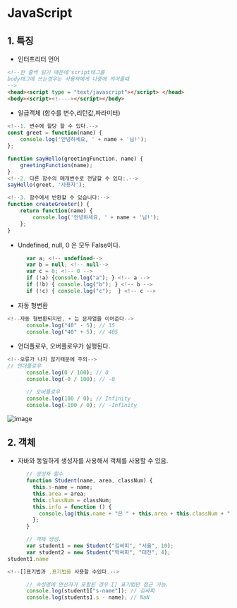 # JavaScript

## 1. 특징

- 인터프리터 언어

```html
<!--한 줄씩 읽기 때문에 script태그를 
body태그에 쓰는경우는 사용자에게 나중에 띄어줄때
-->
<head><script type = "text/javascript"></script> </head>
<body><script><!----></script></body>
```

- 일급객체  (함수를 변수,리턴값,파라미터)

```javascript
<!--1. 변수에 할당 할 수 있다.-->
const greet = function(name) {
    console.log('안녕하세요, ' + name + '님!');
};

function sayHello(greetingFunction, name) {
    greetingFunction(name);
}
<!--2. 다른 함수의 매개변수로 전달할 수 있다:.-->
sayHello(greet, '사용자');

<!--3. 함수에서 반환할 수 있습니다:-->
function createGreeter() {
    return function(name) {
        console.log('안녕하세요, ' + name + '님!');
    };
}
```

- Undefined, null, 0 은 모두 False이다.

```javascript
      var a; <!-- undefined-->
      var b = null; <!-- null-->
      var c = 0; <!-- 0 -->
      if (!a) {console.log("a"); } <!-- a -->
      if (!b) { console.log("b"); } <!-- b -->
      if (!c) { console.log("c");  } <!-- c -->
```

- 자동 형변환

```javascript
<!--자동 형변환되지만, + 는 문자열을 이어준다-->
 	  console.log("40" - 5); // 35
      console.log("40" + 5); // 405
```

- 언더플로우, 오버플로우가 실행된다.

```javascript
<!--오류가 나지 않기때문에 주의-->      
// 언더플로우
      console.log(0 / 100); // 0
      console.log(-0 / 100); // -0

      // 오버플로우
      console.log(100 / 0); // Infinity
      console.log(-100 / 0); // -Infinity
```

![image](https://github.com/SeokJuGo/SeokJuGo/assets/116260619/c0b4dfdd-1937-4c0b-894a-6e8d8c01c107)

## 2. 객체

- 자바와 동일하게 생성자를 사용해서 객체를 사용할 수 있음.

```javascript
      // 생성자 함수
      function Student(name, area, classNum) {
        this.s-name = name;
        this.area = area;
        this.classNum = classNum;
        this.info = function () {
          console.log(this.name + "은 " + this.area + this.classNum + "반");
        };
      }

      // 객체 생성.
      var student1 = new Student("김싸피", "서울", 10);
      var student2 = new Student("박싸피", "대전", 4);
student1.name

<!--[]표기법과 .표기법을 사용할 수있다.-->

      // 속성명에 연산자가 포함된 경우 [] 표기법만 접근 가능.
      console.log(student1["s-name"]); // 김싸피
      console.log(students1.s - name); // NaN
```

